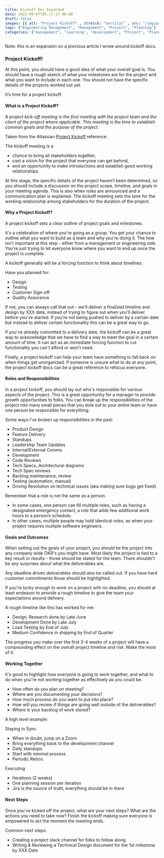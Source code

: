 ```yaml
---
title: Kickoff Doc Expanded
date: 2022-09-07T05:17:17-08:00
draft: false
images: [{ alt: "Project Kickoff" , stretch: "Vertical" , src: "/img/project-kickoff.png" }]
tags: ["Engineering Management", "Management", "Project", "Planning"]
categories: ["management", "learning", "development", "Project", "Planning", "Performance"]
---
```


Note: this is an expansion on a previous article I wrote around kickoff docs.

<h3>Project Kickoff!</h3>


At this point, you should have a good idea of what your overall goal is. You should have a rough sketch of what your milestones are for the project and what you want to include in each one. You should not have the specific details of the projects worked out yet.

It’s time for a project kickoff.

<h4>What is a Project Kickoff?</h4>


_A project kick-off meeting is the first meeting with the project team and the client of the project where applicable. This meeting is the time to establish common goals and the purpose of the project._

Taken from the Atlassian [Project Kickoff](https://www.atlassian.com/work-management/project-management/project-kickoff) reference.

The kickoff meeting is a



* chance to bring all stakeholders together,
* cast a vision for the project that everyone can get behind,
* and an opportunity to make introductions and establish good working relationships.

At this stage, the specific details of the project haven’t been determined, so you should include a discussion on the project scope, timeline, and goals in your meeting agenda. This is also when roles are announced and a communication plan is explained. The kickoff meeting sets the tone for the working relationship among stakeholders for the duration of the project.

<h4>Why a Project Kickoff?</h4>


A project kickoff sets a clear outline of project goals and milestones.

It's a celebration of where you're going as a group. You get your chance to outline what you want to build as a team and why you're doing it. The how isn't important at this step - either from a management or engineering side. You're just trying to let everyone know where you want to end up once the project is complete.

A kickoff generally will be a forcing function to think about timelines.

Have you planned for:



* Design
* Testing
* Customer Sign-off
* Quality Assurance

If not, you can always call that out - we'll deliver a finalized timeline and design by XXX date, instead of trying to figure out when you'll deliver before you've started. If you're not being pushed to deliver by a certain date but instead to deliver certain functionality this can be a great way to go.

If you've already committed to a delivery date, the kickoff can be a great way to acknowledge that we have to find a way to meet the goal in a certain amount of time. It can act as an immediate forcing function to cut functionality you can't afford or won't need.

Finally, a project kickoff can help your team have something to fall back on when things get unorganized. If someone is unsure what to do at any point, the project kickoff docs can be a great reference to refocus everyone.

<h4>Roles and Responsibilities</h4>


In a project kickoff, you should lay out who's responsible for various aspects of the project. This is a great opportunity for a manager to provide growth opportunities to folks. You can break up the responsibilities of the project into many small pieces that you dole out to your entire team or have one person be responsible for everything.

Some ways I've broken up responsibilities in the past:



* Product Design
* Feature Delivery
* Standups
* Leadership Team Updates
* Internal/External Comms
* Development
* Code Reviews
* Tech Specs, Architectural diagrams
* Tech Spec reviews
* Backlog maintenance, review
* Testing (automation, manual)
* Driving Resolution on technical issues (aka making sure bugs get fixed)

Remember that a role is not the same as a person.



* In some cases, one person can fill multiple roles, such as having a designated emergency contact, a role that adds few additional work hours to a person’s schedule.
* In other cases, multiple people may hold identical roles, as when your project requires multiple software engineers.

<h4>Goals and Outcomes</h4>


When setting out the goals of your project, you should tie the project into any company wide OKR's you might have. Most likely the project is tied to a key result or results - those should be stated for the team. There shouldn't be any surprises about what the deliverables are.

Any deadline driven deliverables should also be called out. If you have hard customer commitments those should be highlighted.

If you're lucky enough to work on a project with no deadline, you should at least endeavor to provide a rough timeline to give the team your expectations around delivery.

A rough timeline like this has worked for me:



* Design, Research done by Late June
* Development Done by Late July
* Load Testing by End of July
* Medium Confidence in shipping by End of Quarter

The progress you make over the first 2-4 weeks of a project will have a compounding effect on the overall project timeline and risk. Make the most of it.

<h4>Working Together</h4>


It's good to highlight how everyone is going to work together, and what to do when you're not working together as effectively as you could be.



* How often do you plan on meeting?
* Where are you documenting your decisions?
* How much process do you want to put into place?
* How will you review if things are going well outside of the deliverables?
* Where is your backlog of work stored?

A high level example:

Staying in Sync



* When in doubt, jump on a Zoom
* Bring everything back to the development channel
* Daily standups
* Start with minimal process
* Periodic Retros

Executing



* Iterations (2 weeks)
* One planning session per iteration
* Jira is the source of truth, everything should be in there

<h4>Next Steps</h4>


Once you've kicked off the project, what are your next steps? What are the actions you need to take now? Finish the kickoff making sure everyone is empowered to act the moment the meeting ends.

Common next steps:



* Creating a project slack channel for folks to follow along
* Writing & Reviewing a Technical Design document for the 1st milestone by XXX Date
